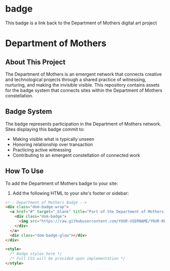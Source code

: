 # badge
This badge is a link back to the Department of Mothers digital art project 
# Department of Mothers

## About This Project

The Department of Mothers is an emergent network that connects creative and technological projects through a shared practice of witnessing, nurturing, and making the invisible visible. This repository contains assets for the badge system that connects sites within the Department of Mothers constellation.

## Badge System

The badge represents participation in the Department of Mothers network. Sites displaying this badge commit to:
- Making visible what is typically unseen
- Honoring relationship over transaction
- Practicing active witnessing
- Contributing to an emergent constellation of connected work

## How To Use

To add the Department of Mothers badge to your site:

1. Add the following HTML to your site's footer or sidebar:

```html
<!-- Department of Mothers Badge -->
<div class="dom-badge-wrap">
  <a href="#" target="_blank" title="Part of the Department of Mothers constellation" class="dom-badge-link">
    <div class="dom-badge">
      <img src="https://raw.githubusercontent.com/YOUR-USERNAME/YOUR-REPOSITORY/main/badge.png" alt="Department of Mothers Badge" class="dom-badge-image">
    </div>
  </a>
  <div class="dom-badge-glow"></div>
</div>

<style>
  /* Badge styles here */
  /* Full CSS will be provided upon implementation */
</style>
